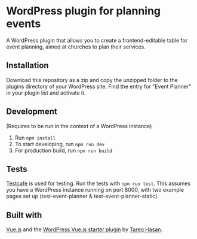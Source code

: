 # WordPress plugin for planning events

A WordPress plugin that allows you to create a frontend-editable table for event planning, aimed at churches to plan their services.

## Installation

Download this repository as a zip and copy the unzipped folder to the plugins directory of your WordPress site.
Find the entry for "Event Planner" in your plugin list and activate it.

## Development

(Requires to be run in the context of a WordPress instance)
1. Run `npm install`
2. To start developing, run `npm run dev`
3. For production build, run `npm run build`


## Tests

[Testcafe](https://devexpress.github.io/testcafe/) is used for testing. Run the tests with `npm run test`.
This assumes you have a WordPress instance running on port 8000, with two example pages set up (test-event-planner & test-event-planner-static).

## Built with

[Vue.js](https://vuejs.org/) and the [WordPress Vue.js starter plugin](https://github.com/tareq1988/vue-wp-starter) by [Tareq Hasan](https://github.com/tareq1988).